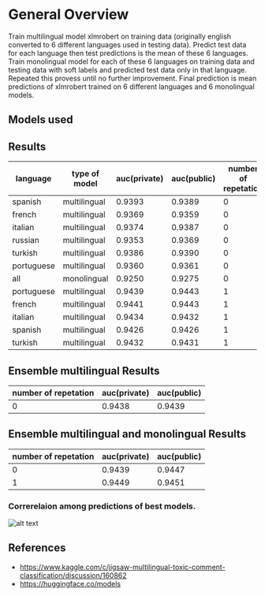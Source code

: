 # General Overview
Train multilingual model xlmrobert on training data (originally english converted to 6 different languages used in testing data). Predict test data for each language then test predictions is the mean of these 6 languages. Train monolingual model for each of these 6 languages on training data and testing data with soft labels and predicted test data only in that language. Repeated this provess until no further improvement. Final prediction is mean predictions of xlmrobert trained on 6 different languages and 6 monolingual models.

## Models used




## Results

language| type of model | auc(private)|auc(public)|number of repetation
--- | --- | ---| ---|---
spanish|multilingual|0.9393|0.9389|0
french|multilingual|0.9369|0.9359|0
italian|multilingual|0.9374|0.9387|0
russian|multilingual|0.9353|0.9369|0
turkish|multilingual|0.9386|0.9390|0
portuguese|multilingual|0.9360|0.9361|0
all|monolingual|0.9250|0.9275|0
portuguese|multilingual|0.9439|0.9443|1
french|multilingual|0.9441|0.9443|1
italian|multilingual|0.9434|0.9432|1
spanish|multilingual|0.9426|0.9426|1
turkish|multilingual|0.9432|0.9431|1




## Ensemble multilingual Results

 number of repetation|auc(private)|auc(public)
 |---|--- | ---
 0|0.9438|0.9439 
 
 
 
## Ensemble multilingual and monolingual Results

 number of repetation|auc(private)|auc(public)
 |---|--- | ---
 0|0.9439|0.9447
 1|0.9449|0.9451
 
 ### Correrelaion among predictions of best models.
![alt text]()


## References
- https://www.kaggle.com/c/jigsaw-multilingual-toxic-comment-classification/discussion/160862
- https://huggingface.co/models
